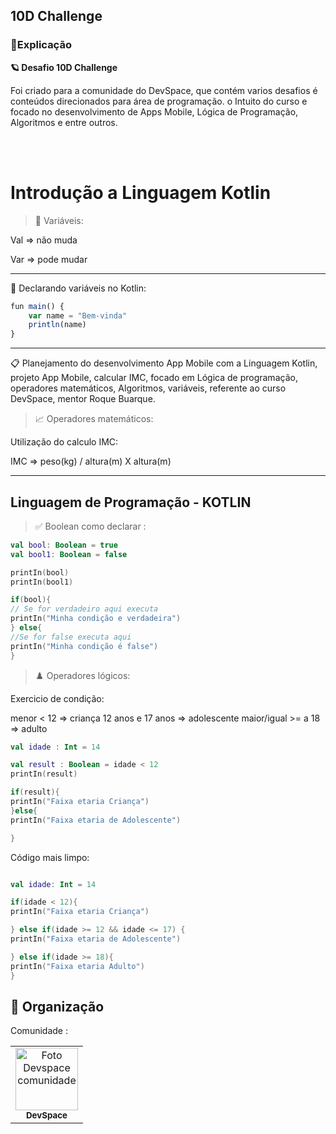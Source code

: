 ##  10D Challenge

### 📑Explicação

**🪐 Desafio 10D Challenge** <br>

Foi criado para a comunidade do DevSpace, que contém varios desafios é conteúdos direcionados para área de programação.
o Intuito do curso e focado no desenvolvimento de Apps Mobile, Lógica de Programação, Algoritmos e entre outros.

<br>
<br>


# Introdução a Linguagem Kotlin

> 🐙 Variáveis:

Val ⇒ não muda

Var ⇒ pode mudar 

---

🚀 Declarando variáveis no Kotlin:

```jsx
fun main() {
    var name = "Bem-vinda"
    println(name)
}
```

---

📋 Planejamento do desenvolvimento App Mobile com a Linguagem Kotlin, projeto App Mobile, calcular IMC, focado em Lógica de programação, operadores matemáticos,  Algoritmos, variáveis, referente ao curso DevSpace, mentor Roque Buarque.

> 📈 Operadores matemáticos:
> 

Utilização do calculo IMC:

IMC ⇒ peso(kg) / altura(m) X altura(m)

---

## Linguagem de Programação  - KOTLIN

> ✅ Boolean como declarar :
> 

```kotlin
val bool: Boolean = true
val bool1: Boolean = false

printIn(bool)
printIn(bool1)

if(bool){
// Se for verdadeiro aqui executa
printIn("Minha condição e verdadeira")
} else{
//Se for false executa aqui
printIn("Minha condição é false")
}

```

> ♟️ Operadores lógicos:
> 

Exercicio de condição:

   menor < 12 => criança
   12 anos e 17 anos => adolescente
   maior/igual >= a 18 => adulto

```kotlin
val idade : Int = 14

val result : Boolean = idade < 12
printIn(result)

if(result){
printIn("Faixa etaria Criança")
}else{
printIn("Faixa etaria de Adolescente")

}

```

Código mais limpo:
```kotlin

val idade: Int = 14

if(idade < 12){
printIn("Faixa etaria Criança")

} else if(idade >= 12 && idade <= 17) {
printIn("Faixa etaria de Adolescente")

} else if(idade >= 18){
printIn("Faixa etaria Adulto")
}
```
## 🤝 Organização

Comunidade :


<table>
  <tr>
    <td align="center">
      <a href="#">
        <img src="https://user-images.githubusercontent.com/97356148/213753621-a9a01471-dc50-4657-9919-2667b76fc785.png" width="100px;" alt="Foto Devspace comunidade"/><br>
        <sub>
          <b>DevSpace</b>
        </sub>
      </a>
    </td>
  </tr>
</table>
